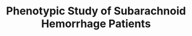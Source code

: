 ---
layout: page
title: Phenotypic Study of Subarachnoid Hemorrhage Patients
description: Conducting detailed analyses of phenotypic data from experimental subarachnoid hemorrhage cases to improve diagnostic and treatment protocols.
img:
importance: 2
category: work
---